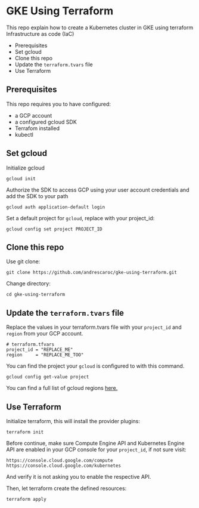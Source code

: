 # GKE Using Terraform
This repo explain how to create a Kubernetes cluster in GKE using terraform Infrastructure as code (IaC)

- Prerequisites
- Set gcloud
- Clone this repo
- Update the `terraform.tvars` file
- Use Terraform

## Prerequisites
This repo requires you to have configured:
- a GCP account
- a configured gcloud SDK
- Terrafom installed
- kubectl

## Set gcloud
Initialize gcloud 
```
gcloud init
```
Authorize the SDK to access GCP using your user account credentials and add the SDK to your path
```
gcloud auth application-default login
```
Set a default project for `gcloud`, replace with your project_id:
```
gcloud config set project PROJECT_ID
```
## Clone this repo
Use git clone:
```
git clone https://github.com/andrescaroc/gke-using-terraform.git
```
Change directory:
```
cd gke-using-terraform
```
## Update the `terraform.tvars` file
Replace the values in your terraform.tvars file with your `project_id` and `region` from your GCP account.
```
# terraform.tfvars
project_id = "REPLACE_ME"
region     = "REPLACE_ME_TOO"
```
You can find the project your `gcloud` is configured to with this command.
```
gcloud config get-value project
```
You can find a full list of gcloud regions [here.](https://cloud.google.com/compute/docs/regions-zones)

## Use Terraform
Initialize terraform, this will install the provider plugins:
```
terraform init
```
Before continue, make sure Compute Engine API and Kubernetes Engine API are enabled in your GCP console for your `project_id`, if not sure visit:
```
https://console.cloud.google.com/compute
https://console.cloud.google.com/kubernetes
```
And verify it is not asking you to enable the respective API.

Then, let terraform create the defined resources:
```
terraform apply
```


